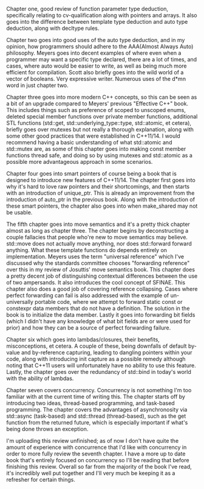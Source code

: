 Chapter one, good review of function parameter type deduction, specifically relating to cv-qualification along with pointers and arrays. It also goes into the difference between template type deduction and auto type deduction, along with decltype rules.

Chapter two goes into good uses of the auto type deduction, and in my opinion, how programmers should adhere to the AAA(Almost Always Auto) philosophy. Meyers goes into decent examples of where even when a programmer may want a specific type declared, there are a lot of times, and cases, where auto would be easier to write, as well as being much more efficient for compilation. Scott also briefly goes into the wild world of a vector of booleans. Very expressive writer. Numerous uses of the d*mn word in just chapter two. 

Chapter three goes into more modern C++ concepts, so this can be seen as a bit of an upgrade compared to Meyers' previous "Effective C++" book. This includes things such as preference of scoped to unscoped enums, deleted special member functions over private member functions, additional STL functions (std::get, std::underlying_type<T>::type, std::atomic, et cetera), briefly goes over mutexes but not really a thorough explanation, along with some other good practices that were established in C++11/14. I would recommend having a basic understanding of what std::atomic and std::mutex are, as some of this chapter goes into making const member functions thread safe, and doing so by using mutexes and std::atomic as a possible more advantageous approach in some scenarios.

Chapter four goes into smart pointers of course being a book that is designed to introduce new features of C++11/14. The chapter first goes into why it's hard to love raw pointers and their shortcomings, and then starts with an introduction of unique_ptr. This is already an improvement from the introduction of auto_ptr in the previous book. Along with the introduction of these smart pointers, the chapter also goes into when make_shared may not be usable.

The fifth chapter goes into move semantics and it's a pretty thick chapter almost as long as chapter three. The chapter begins by deconstructing a couple fallacies that people who're new to move semantics may believe. std::move does not actually move anything, nor does std::forward forward anything. What these template functions do depends entirely on implementation. Meyers uses the term "universal reference" which I've discussed why the standards committee chooses "forwarding reference" over this in my review of Josuttis' move semantics book. This chapter does a pretty decent job of distinguishing contextual differences between the use of two ampersands. It also introduces the cool concept of SFINAE. This chapter also does a good job of covering reference collapsing. Cases where perfect forwarding can fail is also addressed with the example of un-universally portable code, where we attempt to forward static const or constexpr data members that do not have a definition. The solution in the book is to initialize the data member. Lastly it goes into forwarding bit fields (which I didn't have any knowledge of what bit fields are or were used for prior) and how they can be a source of perfect forwarding failure.

Chapter six which goes into lambdas/closures, their benefits, misconceptions, et cetera. A couple of these, being downfalls of default by-value and by-reference capturing, leading to dangling pointers within your code, along with introducing init capture as a possible remedy although noting that C++11 users will unfortunately have no ability to use this feature. Lastly, the chapter goes over the redundancy of std::bind in today's world with the ability of lambdas.

Chapter seven covers concurrency. Concurrency is not something I'm too familiar with at the current time of writing this. The chapter starts off by introducing two ideas, thread-based programming, and task-based programming. The chapter covers the advantages of asynchronosity via std::async (task-based) and std::thread (thread-based), such as the get function from the returned future, which is especially important if what's being done throws an exception.

I'm uploading this review unfinished; as of now I don't have quite the amount of experience with concurrence that I'd like with concurrency in order to more fully review the seventh chapter. I have a more up to date book that's entirely focused on concurrency so I'll be reading that before finishing this review. Overall so far from the majority of the book I've read, it's incredibly well put together and I'll very much be keeping it as a refresher for certain things.
